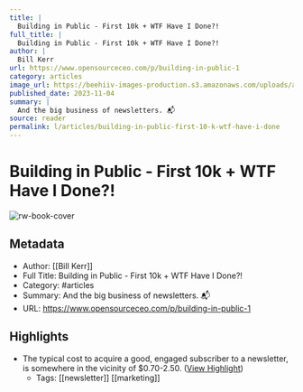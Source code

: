 ```yaml
---
title: |
  Building in Public - First 10k + WTF Have I Done?!
full_title: |
  Building in Public - First 10k + WTF Have I Done?!
author: |
  Bill Kerr
url: https://www.opensourceceo.com/p/building-in-public-1
category: articles
image_url: https://beehiiv-images-production.s3.amazonaws.com/uploads/asset/file/f9976e36-1c94-4036-95d1-d31a8946679a/Screenshot_2023-11-04_at_8.11.01_pm.png
published_date: 2023-11-04
summary: |
  And the big business of newsletters. 📬 
source: reader
permalink: l/articles/building-in-public-first-10-k-wtf-have-i-done
---
```

# Building in Public - First 10k + WTF Have I Done?!

![rw-book-cover](https://beehiiv-images-production.s3.amazonaws.com/uploads/asset/file/f9976e36-1c94-4036-95d1-d31a8946679a/Screenshot_2023-11-04_at_8.11.01_pm.png)

## Metadata
- Author: [[Bill Kerr]]
- Full Title: Building in Public - First 10k + WTF Have I Done?!
- Category: #articles
- Summary: And the big business of newsletters. 📬 
- URL: https://www.opensourceceo.com/p/building-in-public-1

## Highlights
- The typical cost to acquire a good, engaged subscriber to a newsletter, is somewhere in the vicinity of $0.70-2.50. ([View Highlight](https://read.readwise.io/read/01hg0k507s8x2pqbav8kztvtxy))
    - Tags: [[newsletter]] [[marketing]] 


